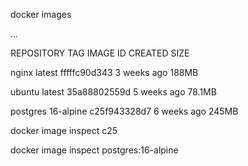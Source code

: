 docker images

...

REPOSITORY                   TAG         IMAGE ID       CREATED         SIZE

nginx                        latest      fffffc90d343   3 weeks ago     188MB

ubuntu                       latest      35a88802559d   5 weeks ago     78.1MB

postgres                     16-alpine   c25f943328d7   6 weeks ago     245MB



docker image inspect c25


docker image inspect postgres:16-alpine
